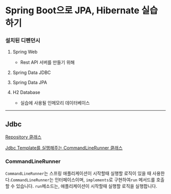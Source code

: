 # Spring Boot으로 JPA, Hibernate 실습하기

### 설치된 디펜던시

1. Spring Web
    
   - Rest API 서버를 만들기 위해
2. Spring Data JDBC
    
3. Spring Data JPA

4. H2 Database
    - 실습에 사용될 인메모리 데이터베이스 


---

## Jdbc

[Repository 클래스](src/main/java/com/springboot/learnjpaandhibernate/course/jdbc/CourseJdbcRepository.java)

[Jdbc Template를 실행해주는 CommandLineRunner 클래스](src/main/java/com/springboot/learnjpaandhibernate/course/jdbc/CourseJdbcCommandLineRunner.java)


### CommandLineRunner
`CommandLineRunner`는 스프링 애플리케이션이 시작할때 실행할 로직이 있을 때 사용한다.`CommandLineRunner`는 인터페이스이며, `implements`로 구현하여`run` 메서드를 호출할 수 있습니다. `run`메소드는, 애플리케이션이 시작할때 실행할 로직을 실행합니다. 

